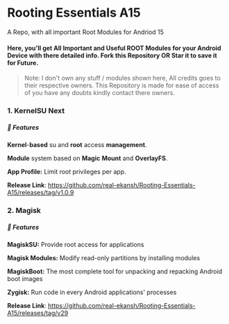 

# Rooting Essentials A15
A Repo, with all important Root Modules for Andriod 15

#### Here, you'll get All Important and Useful ROOT Modules for your Android Device with there detailed info. Fork this Repository OR Star it to save it for Future.

> Note:
> I don't own any stuff / modules shown here, All credits goes to their respective owners. This Repository is made for ease of access of you have any doubts kindly contact there owners.


### 1. KernelSU Next
##### 🚀 Features
**Kernel**-**based** su and **root** access **management**.

**Module** system based on **Magic** **Mount** and **OverlayFS**.

**App Profile:** Limit root privileges per app.

**Release Link**: https://github.com/real-ekansh/Rooting-Essentials-A15/releases/tag/v1.0.9

### 2. Magisk
##### 🚀 Features
**MagiskSU:** Provide root access for applications

**Magisk Modules:** Modify read-only partitions by installing modules

**MagiskBoot:** The most complete tool for unpacking and repacking Android boot images

**Zygisk:** Run code in every Android applications' processes

**Release Link**: https://github.com/real-ekansh/Rooting-Essentials-A15/releases/tag/v29
